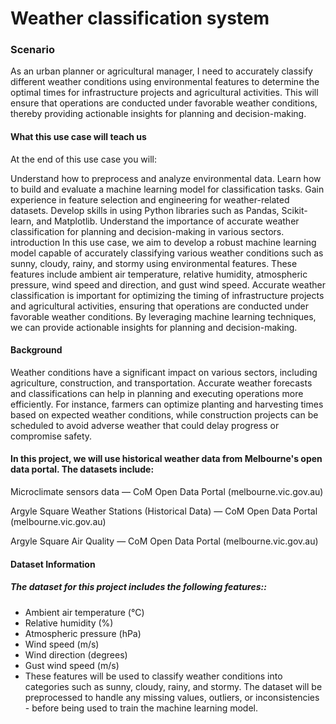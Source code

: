 # Weather classification system





### Scenario
As an urban planner or agricultural manager, I need to accurately classify different weather conditions using environmental features to determine the optimal times for infrastructure projects and agricultural activities. This will ensure that operations are conducted under favorable weather conditions, thereby providing actionable insights for planning and decision-making.

#### What this use case will teach us
At the end of this use case you will:

Understand how to preprocess and analyze environmental data.
Learn how to build and evaluate a machine learning model for classification tasks.
Gain experience in feature selection and engineering for weather-related datasets.
Develop skills in using Python libraries such as Pandas, Scikit-learn, and Matplotlib.
Understand the importance of accurate weather classification for planning and decision-making in various sectors.
introduction
In this use case, we aim to develop a robust machine learning model capable of accurately classifying various weather conditions such as sunny, cloudy, rainy, and stormy using environmental features. These features include ambient air temperature, relative humidity, atmospheric pressure, wind speed and direction, and gust wind speed. Accurate weather classification is important for optimizing the timing of infrastructure projects and agricultural activities, ensuring that operations are conducted under favorable weather conditions. By leveraging machine learning techniques, we can provide actionable insights for planning and decision-making.

#### Background
Weather conditions have a significant impact on various sectors, including agriculture, construction, and transportation. Accurate weather forecasts and classifications can help in planning and executing operations more efficiently. For instance, farmers can optimize planting and harvesting times based on expected weather conditions, while construction projects can be scheduled to avoid adverse weather that could delay progress or compromise safety.

#### In this project, we will use historical weather data from Melbourne's open data portal. The datasets include:

Microclimate sensors data — CoM Open Data Portal (melbourne.vic.gov.au)

Argyle Square Weather Stations (Historical Data) — CoM Open Data Portal (melbourne.vic.gov.au)

Argyle Square Air Quality — CoM Open Data Portal (melbourne.vic.gov.au)


#### Dataset Information

##### The dataset for this project includes the following features::

- Ambient air temperature (°C)
- Relative humidity (%)
- Atmospheric pressure (hPa)
- Wind speed (m/s)
- Wind direction (degrees)
- Gust wind speed (m/s)
- These features will be used to classify weather conditions into categories such as sunny, cloudy, rainy, and stormy. The dataset will be preprocessed to handle any missing values, outliers, or inconsistencies - before being used to train the machine learning model.

